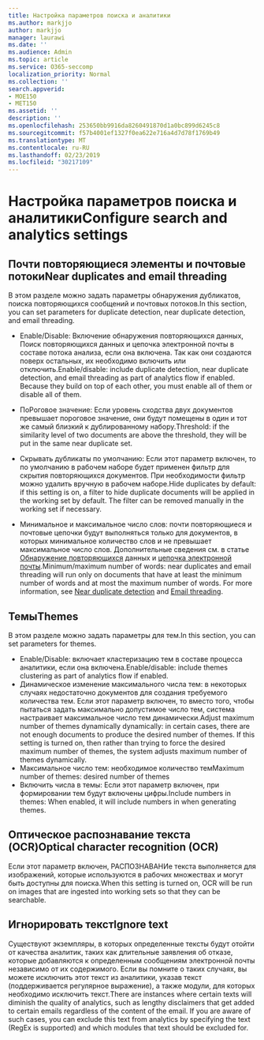 ```yaml
---
title: Настройка параметров поиска и аналитики
ms.author: markjjo
author: markjjo
manager: laurawi
ms.date: ''
ms.audience: Admin
ms.topic: article
ms.service: O365-seccomp
localization_priority: Normal
ms.collection: ''
search.appverid:
- MOE150
- MET150
ms.assetid: ''
description: ''
ms.openlocfilehash: 253650bb9916da8260491870d1a0bc899d6245c8
ms.sourcegitcommit: f57b4001ef1327f0ea622e716a4d7d78f1769b49
ms.translationtype: MT
ms.contentlocale: ru-RU
ms.lasthandoff: 02/23/2019
ms.locfileid: "30217109"
---
```

# <a name="configure-search-and-analytics-settings"></a><span data-ttu-id="2f243-102">Настройка параметров поиска и аналитики</span><span class="sxs-lookup"><span data-stu-id="2f243-102">Configure search and analytics settings</span></span>


## <a name="near-duplicates-and-email-threading"></a><span data-ttu-id="2f243-103">Почти повторяющиеся элементы и почтовые потоки</span><span class="sxs-lookup"><span data-stu-id="2f243-103">Near duplicates and email threading</span></span>

<span data-ttu-id="2f243-104">В этом разделе можно задать параметры обнаружения дубликатов, поиска повторяющихся сообщений и почтовых потоков.</span><span class="sxs-lookup"><span data-stu-id="2f243-104">In this section, you can set parameters for duplicate detection, near duplicate detection, and email threading.</span></span>

- <span data-ttu-id="2f243-p101">Enable/Disable: Включение обнаружения повторяющихся данных, Поиск повторяющихся данных и цепочка электронной почты в составе потока анализа, если она включена. Так как они создаются поверх остальных, их необходимо включить или отключить.</span><span class="sxs-lookup"><span data-stu-id="2f243-p101">Enable/disable: include duplicate detection, near duplicate detection, and email threading as part of analytics flow if enabled. Because they build on top of each other, you must enable all of them or disable all of them.</span></span>

- <span data-ttu-id="2f243-107">ПоРоговое значение: Если уровень сходства двух документов превышает пороговое значение, они будут помещены в один и тот же самый близкий к дублированному набору.</span><span class="sxs-lookup"><span data-stu-id="2f243-107">Threshold: if the similarity level of two documents are above the threshold, they will be put in the same near duplicate set.</span></span>

- <span data-ttu-id="2f243-p102">Скрывать дубликаты по умолчанию: Если этот параметр включен, то по умолчанию в рабочем наборе будет применен фильтр для скрытия повторяющихся документов. При необходимости фильтр можно удалить вручную в рабочем наборе.</span><span class="sxs-lookup"><span data-stu-id="2f243-p102">Hide duplicates by default: if this setting is on, a filter to hide duplicate documents will be applied in the working set by default. The filter can be removed manually in the working set if necessary.</span></span>

- <span data-ttu-id="2f243-p103">Минимальное и максимальное число слов: почти повторяющиеся и почтовые цепочки будут выполняться только для документов, в которых минимальное количество слов и не превышает максимальное число слов. Дополнительные сведения см. в статье [Обнаружение повторяющихся](near-duplicates.md) данных и [цепочка электронной почты](email-threading.md).</span><span class="sxs-lookup"><span data-stu-id="2f243-p103">Minimum/maximum number of words: near duplicates and email threading will run only on documents that have at least the minimum number of words and at most the maximum number of words. For more information, see [Near duplicate detection](near-duplicates.md) and [Email threading](email-threading.md).</span></span>

## <a name="themes"></a><span data-ttu-id="2f243-112">Темы</span><span class="sxs-lookup"><span data-stu-id="2f243-112">Themes</span></span>

<span data-ttu-id="2f243-113">В этом разделе можно задать параметры для тем.</span><span class="sxs-lookup"><span data-stu-id="2f243-113">In this section, you can set parameters for themes.</span></span>

- <span data-ttu-id="2f243-114">Enable/Disable: включает кластеризацию тем в составе процесса аналитики, если она включена.</span><span class="sxs-lookup"><span data-stu-id="2f243-114">Enable/disable: include themes clustering as part of analytics flow if enabled.</span></span>
- <span data-ttu-id="2f243-p104">Динамическое изменение максимального числа тем: в некоторых случаях недостаточно документов для создания требуемого количества тем. Если этот параметр включен, то вместо того, чтобы пытаться задать максимально допустимое число тем, система настраивает максимальное число тем динамически.</span><span class="sxs-lookup"><span data-stu-id="2f243-p104">Adjust maximum number of themes dynamically dynamically: in certain cases, there are not enough documents to produce the desired number of themes. If this setting is turned on, then rather than trying to force the desired maximum number of themes, the system adjusts maximum number of themes dynamically.</span></span>
- <span data-ttu-id="2f243-117">Максимальное число тем: необходимое количество тем</span><span class="sxs-lookup"><span data-stu-id="2f243-117">Maximum number of themes: desired number of themes</span></span>
- <span data-ttu-id="2f243-118">Включить числа в темы: Если этот параметр включен, при формировании тем будут включены цифры.</span><span class="sxs-lookup"><span data-stu-id="2f243-118">Include numbers in themes: When enabled, it will include numbers in when generating themes.</span></span>  

## <a name="optical-character-recognition-ocr"></a><span data-ttu-id="2f243-119">Оптическое распознавание текста (OCR)</span><span class="sxs-lookup"><span data-stu-id="2f243-119">Optical character recognition (OCR)</span></span>

<span data-ttu-id="2f243-120">Если этот параметр включен, РАСПОЗНАВАНИе текста выполняется для изображений, которые используются в рабочих множествах и могут быть доступны для поиска.</span><span class="sxs-lookup"><span data-stu-id="2f243-120">When this setting is turned on, OCR will be run on images that are ingested into working sets so that they can be searchable.</span></span>

## <a name="ignore-text"></a><span data-ttu-id="2f243-121">Игнорировать текст</span><span class="sxs-lookup"><span data-stu-id="2f243-121">Ignore text</span></span>

<span data-ttu-id="2f243-p105">Существуют экземпляры, в которых определенные тексты будут отойти от качества аналитик, таких как длительные заявления об отказе, которые добавляются к определенным сообщениям электронной почты независимо от их содержимого. Если вы помните о таких случаях, вы можете исключить этот текст из аналитики, указав текст (поддерживается регулярное выражение), а также модули, для которых необходимо исключить текст.</span><span class="sxs-lookup"><span data-stu-id="2f243-p105">There are instances where certain texts will diminish the quality of analytics, such as lengthy disclaimers that get added to certain emails regardless of the content of the email. If you are aware of such cases, you can exclude this text from analytics by specifying the text (RegEx is supported) and which modules that text should be excluded for.</span></span>